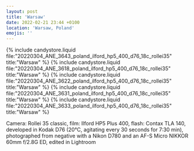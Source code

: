 ```yaml
---
layout: post
title: 'Warsaw'
date: 2022-02-21 23:44 +0100
location: 'Warsaw, Poland'
emojis: ''
---
```


{% include candystore.liquid file:"20220304_ANE_3643_poland_ilford_hp5_400_d76_18c_rollei35" title:"Warsaw" %}
{% include candystore.liquid file:"20220304_ANE_3618_poland_ilford_hp5_400_d76_18c_rollei35" title:"Warsaw" %}
{% include candystore.liquid file:"20220304_ANE_3622_poland_ilford_hp5_400_d76_18c_rollei35" title:"Warsaw" %}
{% include candystore.liquid file:"20220304_ANE_3631_poland_ilford_hp5_400_d76_18c_rollei35" title:"Warsaw" %}
{% include candystore.liquid file:"20220304_ANE_3633_poland_ilford_hp5_400_d76_18c_rollei35" title:"Warsaw" %}

Camera: Rollei 35 classic, film: Ilford HP5 Plus 400, flash: Contax TLA 140, developed in Kodak D76 (20°C, agitating every 30 seconds for 7:30 min), photographed from negative with a Nikon D780 and an AF-S Micro NIKKOR 60mm f/2.8G ED, edited in Lightroom

